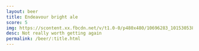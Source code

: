 ```yaml
---
layout: beer
title: Endeavour bright ale
score: 5
img: https://scontent.xx.fbcdn.net/v/t1.0-0/p480x480/10696283_10153053840278745_1486083629761267822_n.jpg?oh=ecd616a5fcf5861d59f15fe3c8f689e3&oe=58CD09B3
desc: Not really worth getting again
permalink: /beer/:title.html
---
```

